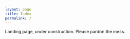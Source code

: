 ```yaml
---
layout: page
title: Index
permalink: /
---
```


Landing page, under construction. Please pardon the mess.
